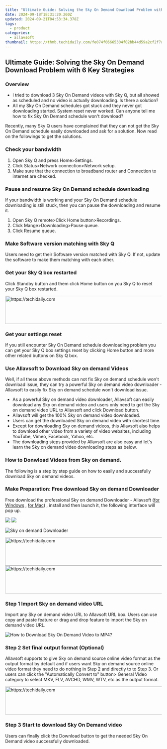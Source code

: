 ```yaml
---
title: "Ultimate Guide: Solving the Sky On Demand Download Problem with 6 Key Strategies"
date: 2024-09-18T18:31:20.260Z
updated: 2024-09-21T04:53:34.378Z
tags:
  - product
categories:
  - allavsoft
thumbnail: https://thmb.techidaily.com/fe074f06665304f02bb44d59a2cf2f7a7e742cf6a430b43148a19a35d32e38f9.jpg
---
```


## Ultimate Guide: Solving the Sky On Demand Download Problem with 6 Key Strategies

### Overview

* I tried to download 3 Sky On Demand videos with Sky Q, but all showed as scheduled and no video is actually downloading. Is there a solution?
* All my Sky On Demand schedules got stuck and they never got downloading started. System reset never worked. Can anyone tell me how to fix Sky On Demand schedule won't download?

Recently, many Sky Q users have complained that they can not get the Sky On Demand schedule easily downloaded and ask for a solution. Now read on the followings to get the solutions.

### Check your bandwidth

1. Open Sky Q and press Home>Settings.
2. Click Status>Network connection>Network setup.
3. Make sure that the connection to broadband router and Connection to internet are checked.

### Pause and resume Sky On Demand schedule downloading

If your bandwidth is working and your Sky On Demand schedule downloading is still stuck, then you can pause the downloading and resume it.

1. Open Sky Q remote>Click Home button>Recordings.
2. Click Mange>Downloading>Pause queue.
3. Click Resume queue.

### Make Software version matching with Sky Q

Users need to get their Software version matched with Sky Q. If not, update the software to make them matching with each other.

### Get your Sky Q box restarted

Click Standby button and them click Home button on you Sky Q to reset your Sky Q box restarted.

<!-- affiliate ads begin -->
<a href="https://appsumo.8odi.net/c/5597632/2052062/7443" target="_top" id="2052062">
  <img src="//a.impactradius-go.com/display-ad/7443-2052062" border="0" alt="https://techidaily.com" width="728" height="90"/>
</a>
<img height="0" width="0" src="https://appsumo.8odi.net/i/5597632/2052062/7443" style="position:absolute;visibility:hidden;" border="0" />
<!-- affiliate ads end -->

### Get your settings reset

If you still encounter Sky On Demand schedule downloading problem you can get your Sky Q box settings reset by clicking Home button and more other related buttons on Sky Q box.

### Use Allavsoft to Download Sky on demand Videos

Well, if all these above methods can not fix Sky on demand schedule won't download issue, they can try a powerful Sky on demand video downloader - Allavsoft to easily fix Sky on demand schedule won't download issue.

* As a powerful Sky on demand video downloader, Allavsoft can easily download any Sky on demand video and users only need to get the Sky on demand video URL to Allavsoft and click Download button.
* Allavsoft will get the 100% Sky on demand video downloaded.
* Users can get the downloaded Sky on demand video with shortest time.
* Except for downloading Sky on demand videos, this Allavsoft also helps to download other video from a variety of video websites, including YouTube, Vimeo, Facebook, Yahoo, etc.
* The downloading steps provided by Allavsoft are also easy and let's learn the Sky on demand video downloading steps as below.

### How to Donwload Videos from Sky on demand.

The following is a step by step guide on how to easily and successfully download Sky on demand videos.

### Make Preparation: Free download Sky on demand Downloader

Free download the professional Sky on demand Downloader - Allavsoft ([for Windows](https://tools.techidaily.com/allavsoft/products/) , [for Mac](https://tools.techidaily.com/allavsoft/products/)) , install and then launch it, the following interface will pop up.

[![](https://www.allavsoft.com/how-to/../images/how-to/free-download-win.jpg)](https://tools.techidaily.com/allavsoft/products/) [![](https://www.allavsoft.com/how-to/../images/how-to/free-download-mac.jpg)](https://tools.techidaily.com/allavsoft/products/)

![Sky on demand Downloader](https://www.allavsoft.com/how-to/../images/allavsoft/screen-shot-600.jpg)

<!-- affiliate ads begin -->
<a href="https://ephamedtechinc.pxf.io/c/5597632/2136617/26400" target="_top" id="2136617">
  <img src="//a.impactradius-go.com/display-ad/26400-2136617" border="0" alt="https://techidaily.com" width="728" height="90"/>
</a>
<img height="0" width="0" src="https://ephamedtechinc.pxf.io/i/5597632/2136617/26400" style="position:absolute;visibility:hidden;" border="0" />
<!-- affiliate ads end -->

<!-- affiliate ads begin -->
<a href="https://appsumo.8odi.net/c/5597632/2094414/7443" target="_top" id="2094414">
  <img src="//a.impactradius-go.com/display-ad/7443-2094414" border="0" alt="https://techidaily.com" width="728" height="90"/>
</a>
<img height="0" width="0" src="https://appsumo.8odi.net/i/5597632/2094414/7443" style="position:absolute;visibility:hidden;" border="0" />
<!-- affiliate ads end -->

### Step 1 Import Sky on demand video URL

Import any Sky on demand video URL to Allavsoft URL box. Users can use copy and paste feature or drag and drop feature to import the Sky on demand video URL.

![How to Download Sky On Demand Video to MP4?](https://www.allavsoft.com/how-to/../images/how-to/download-rtmp-video/download-rtmp-video.jpg)

### Step 2 Set final output format (Optional)

Allavsoft supports to give Sky on demand source online video format as the output format by default and if users want Sky on demand source online video format they need to do nothing in Step 2 and directly to to Step 3\. Or users can click the "Automatically Convert to" button> General Video category to select MKV, FLV, AVCHD, WMV, WTV, etc as the output format.

<!-- affiliate ads begin -->
<a href="https://aligracehair.sjv.io/c/5597632/2115951/19272" target="_top" id="2115951">
  <img src="//a.impactradius-go.com/display-ad/19272-2115951" border="0" alt="https://techidaily.com" width="728" height="90"/>
</a>
<img height="0" width="0" src="https://aligracehair.sjv.io/i/5597632/2115951/19272" style="position:absolute;visibility:hidden;" border="0" />
<!-- affiliate ads end -->

### Step 3 Start to download Sky On Demand video

Users can finally click the Download button to get the needed Sky On Demand video successfully downloaded.

<ins class="adsbygoogle"
     style="display:block"
     data-ad-format="autorelaxed"
     data-ad-client="ca-pub-7571918770474297"
     data-ad-slot="1223367746"></ins>

<ins class="adsbygoogle"
     style="display:block"
     data-ad-client="ca-pub-7571918770474297"
     data-ad-slot="8358498916"
     data-ad-format="auto"
     data-full-width-responsive="true"></ins>



